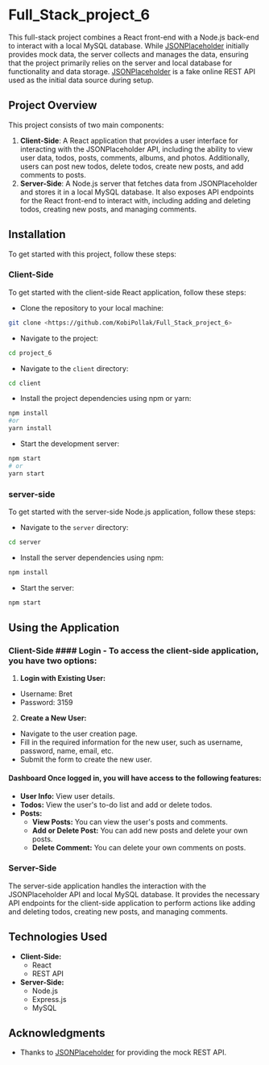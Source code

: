 # Full_Stack_project_6

This full-stack project combines a React front-end with a Node.js back-end to interact with a local MySQL database. While [JSONPlaceholder](https://jsonplaceholder.typicode.com/) initially provides mock data, the server collects and manages the data, ensuring that the project primarily relies on the server and local database for functionality and data storage. [JSONPlaceholder](https://jsonplaceholder.typicode.com/) is a fake online REST API used as the initial data source during setup. 
## Project Overview
This project consists of two main components:
 1. **Client-Side**: A React application that provides a user interface for interacting with the JSONPlaceholder API, including the ability to view user data, todos, posts, comments, albums, and photos. Additionally, users can post new todos, delete todos, create new posts, and add comments to posts. 
 2. **Server-Side**: A Node.js server that fetches data from JSONPlaceholder and stores it in a local MySQL database. It also exposes API endpoints for the React front-end to interact with, including adding and deleting todos, creating new posts, and managing comments.

## Installation

To get started with this project, follow these steps:
### Client-Side
 To get started with the client-side React application, follow these steps:
 - Clone the repository to your local machine: 
  ```bash
  git clone <https://github.com/KobiPollak/Full_Stack_project_6>
```
- Navigate to the project:
```bash
cd project_6
```
- Navigate to the `client` directory:
```bash
cd client
```
- Install the project dependencies using npm or yarn:
 ```bash
npm install
#or
yarn install
```
- Start the development server:
```bash
npm start
# or
yarn start
```
### server-side
To get started with the server-side Node.js application, follow these steps:
- Navigate to the `server` directory:
```bash
cd server
```
- Install the server dependencies using npm:
```bash
npm install
```
- Start the server:
 ```bash
npm start
```
## Using the Application


### Client-Side  #### Login  - To access the client-side application, you have two options: 
1.  **Login with Existing User:**  
-  Username: Bret
-  Password: 3159 
 2.  **Create a New User:**  
 - Navigate to the user creation page. 
 - Fill in the required information for the new user, such as username, password, name, email, etc. 
 - Submit the form to create the new user. 
 #### Dashboard Once logged in, you will have access to the following features: 
 -  **User Info:** View user details. 
 -  **Todos:** View the user's to-do list and add or delete todos. 
 -  **Posts:** 
      -  **View Posts:** You can view the user's posts and comments. 
      -  **Add or Delete Post:** You can add new posts and delete your own posts.
      -  **Delete Comment:** You can delete your own comments on posts.
 ### Server-Side 
 The server-side application handles the interaction with the JSONPlaceholder API and local MySQL database. It provides the necessary API endpoints for the client-side application to perform actions like adding and deleting todos, creating new posts, and managing comments.


## Technologies Used  
-  **Client-Side:**  
   - React 
   - REST API 
 -  **Server-Side:**  
    - Node.js 
    - Express.js 
    - MySQL 
## Acknowledgments  
- Thanks to [JSONPlaceholder](https://jsonplaceholder.typicode.com/) for providing the mock REST API. 
